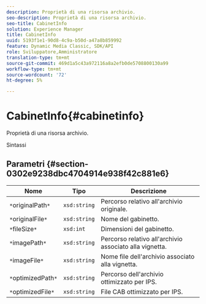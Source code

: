```yaml
---
description: Proprietà di una risorsa archivio.
seo-description: Proprietà di una risorsa archivio.
seo-title: CabinetInfo
solution: Experience Manager
title: CabinetInfo
uuid: 5193f1e1-90d8-4c9a-b50d-a47a8b859992
feature: Dynamic Media Classic, SDK/API
role: Sviluppatore,Amministratore
translation-type: tm+mt
source-git-commit: 469d1a5c43a972116a8a2efb0de5708800130a99
workflow-type: tm+mt
source-wordcount: '72'
ht-degree: 5%

---
```



# CabinetInfo{#cabinetinfo}

Proprietà di una risorsa archivio.

Sintassi

## Parametri {#section-0302e9238dbc4704914e938f42c881e6}

| Nome | Tipo | Descrizione |
|---|---|---|
| `*`originalPath`*` | `xsd:string` | Percorso relativo all&#39;archivio originale. |
| `*`originalFile`*` | `xsd:string` | Nome del gabinetto. |
| `*`fileSize`*` | `xsd:int` | Dimensioni del gabinetto. |
| `*`imagePath`*` | `xsd:string` | Percorso relativo all&#39;archivio associato alla vignetta. |
| `*`imageFile`*` | `xsd:string` | Nome file dell&#39;archivio associato alla vignetta. |
| `*`optimizedPath`*` | `xsd:string` | Percorso dell&#39;archivio ottimizzato per IPS. |
| `*`optimizedFile`*` | `xsd:string` | File CAB ottimizzato per IPS. |

